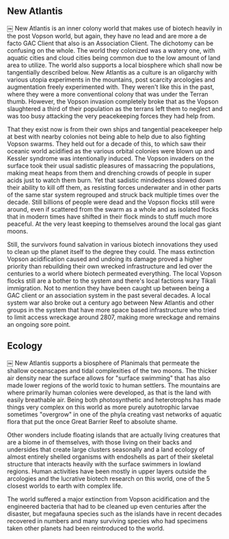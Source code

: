 ## New Atlantis 
￼
New Atlantis is an inner colony world that makes use of biotech heavily in the post Vopson world, but again, they have no lead and are more a de facto GAC Client that also is an Association Client.  The dichotomy can be confusing on the whole.  The world they colonized was a watery one, with aquatic cities and cloud cities being common due to the low amount of land area to utilize.  The world also supports a local biosphere which shall now be tangentially described below.  New Atlantis as a culture is an oligarchy with various utopia experiments in the mountains, post scarcity arcologies and augmentation freely experimented with.  They weren't like this in the past, where they were a more conventional colony that was under the Terran thumb.  However, the Vopson invasion completely broke that as the Vopson slaughtered a third of their population as the terrans left them to neglect and was too busy attacking the very peacekeeping forces they had help from.  

That they exist now is from their own ships and tangential peacekeeper help at best with nearby colonies not being able to help due to also fighting Vopson swarms.  They held out for a decade of this, to which saw their oceanic world acidified as the various orbital colonies were blown up and Kessler syndrome was intentionally induced.  The Vopson invaders on the surface took their usual sadistic pleasures of massacring the populations, making meat heaps from them and drenching crowds of people in super acids just to watch them burn.  Yet that sadistic mindedness slowed down their ability to kill off them, as resisting forces underwater and in other parts of the same star system regrouped and struck back multiple times over the decade.  Still billions of people were dead and the Vopson flocks still were around, even if scattered from the swarm as a whole and as isolated flocks that in modern times have shifted in their flock minds to stuff much more peaceful.  At the very least keeping to themselves around the local gas giant moons.  

Still, the survivors found salvation in various biotech innovations they used to clean up the planet itself to the degree they could.  The mass extinction Vopson acidification caused and undoing its damage proved a higher priority than rebuilding their own wrecked infrastructure and led over the centuries to a world where biotech permeated everything.  The local Vopson flocks still are a bother to the system and there's local factions wary Tikali immigration.  Not to mention they have been caught up between being a GAC client or an association system in the past several decades.  A local system war also broke out a century ago between New Atlantis and other groups in the system that have more space based infrastructure who tried to limit access wreckage around 2807, making more wreckage and remains an ongoing sore point.  

## Ecology
 ￼
New Atlantis supports a biosphere of Planimals that permeate the shallow oceanscapes and tidal complexities of the two moons.  The thicker air density near the surface allows for "surface swimming" that has also made lower regions of the world toxic to human settlers.  The mountains are where primarily human colonies were developed, as that is the land with easily breathable air.  Being both photosynthetic and heterotrophs has made things very complex on this world as more purely autotrophic larvae sometimes "overgrow" in one of the phyla creating vast networks of aquatic flora that put the once Great Barrier Reef to absolute shame.  

Other wonders include floating islands that are actually living creatures that are a biome in of themselves, with those living on their backs and undersides that create large clusters seasonally and a land ecology of almost entirely shelled organisms with endoshells as part of their skeletal structure that interacts heavily with the surface swimmers in lowland regions.  Human activities have been mostly in upper layers outside the arcologies and the lucrative biotech research on this world, one of the 5 closest worlds to earth with complex life.    

The world suffered a major extinction from Vopson acidification and the engineered bacteria that had to be cleaned up even centuries after the disaster, but megafauna species such as the islands have in recent decades recovered in numbers and many surviving species who had specimens taken other planets had been reintroduced to the world.  
